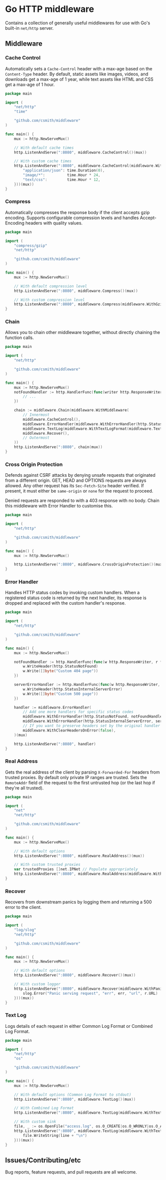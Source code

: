 # Go HTTP middleware

Contains a collection of generally useful middlewares for use with Go's built-in
`net/http` server.

## Middleware

### Cache Control

Automatically sets a `Cache-Control` header with a max-age based on the
`Content-Type` header. By default, static assets like images, videos, and
downloads get a max-age of 1 year, while text assets like HTML and CSS get a
max-age of 1 hour.

```go
package main

import (
	"net/http"
	"time"

	"github.com/csmith/middleware"
)

func main() {
	mux := http.NewServeMux()

	// With default cache times
	http.ListenAndServe(":8080", middleware.CacheControl()(mux))

	// With custom cache times
	http.ListenAndServe(":8080", middleware.CacheControl(middleware.WithCacheTimes(map[string]time.Duration{
		"application/json": time.Duration(0),
		"image/*":          time.Hour * 24,
		"text/css":         time.Hour * 12,
	}))(mux))
}
```

### Compress

Automatically compresses the response body if the client accepts gzip encoding.
Supports configurable compression levels and handles Accept-Encoding headers
with quality values.

```go
package main

import (
	"compress/gzip"
	"net/http"

	"github.com/csmith/middleware"
)

func main() {
	mux := http.NewServeMux()

	// With default compression level
	http.ListenAndServe(":8080", middleware.Compress()(mux))

	// With custom compression level
	http.ListenAndServe(":8080", middleware.Compress(middleware.WithGzipLevel(gzip.BestSpeed))(mux))
}
```

### Chain

Allows you to chain other middleware together, without directly chaining the
function calls.

```go
package main

import (
	"net/http"

	"github.com/csmith/middleware"
)

func main() {
	mux := http.NewServeMux()
	notFoundHandler := http.HandlerFunc(func(writer http.ResponseWriter, request *http.Request) {
        // ...
	})

	chain := middleware.Chain(middleware.WithMiddleware(
		// Innermost
		middleware.CacheControl(),
		middleware.ErrorHandler(middleware.WithErrorHandler(http.StatusNotFound, notFoundHandler)),
		middleware.TextLog(middleware.WithTextLogFormat(middleware.TextLogFormatCombined)),
		middleware.Recover(),
		// Outermost
    ))
	http.ListenAndServe(":8080", chain(mux))
}
```

### Cross Origin Protection

Defends against CSRF attacks by denying unsafe requests that originated from a
different origin. GET, HEAD and OPTIONS requests are always allowed. Any other
request has its `Sec-Fetch-Site` header verified. If present, it must either be
`same-origin` or `none` for the request to proceed.

Denied requests are responded to with a 403 response with no body. Chain this
middleware with Error Handler to customise this.

```go
package main

import (
	"net/http"

	"github.com/csmith/middleware"
)

func main() {
	mux := http.NewServeMux()

	http.ListenAndServe(":8080", middleware.CrossOriginProtection()(mux))
}
```

### Error Handler

Handles HTTP status codes by invoking custom handlers. When a registered status
code is returned by the next handler, its response is dropped and replaced with
the custom handler's response.

```go
package main

import (
	"net/http"

	"github.com/csmith/middleware"
)

func main() {
	mux := http.NewServeMux()

	notFoundHandler := http.HandlerFunc(func(w http.ResponseWriter, r *http.Request) {
		w.WriteHeader(http.StatusNotFound)
		w.Write([]byte("Custom 404 page"))
	})

	serverErrorHandler := http.HandlerFunc(func(w http.ResponseWriter, r *http.Request) {
		w.WriteHeader(http.StatusInternalServerError)
		w.Write([]byte("Custom 500 page"))
	})

	handler := middleware.ErrorHandler(
		// Add one more handlers for specific status codes
		middleware.WithErrorHandler(http.StatusNotFound, notFoundHandler),
		middleware.WithErrorHandler(http.StatusInternalServerError, serverErrorHandler),
		// If you want to preserve headers set by the original handler
		middleware.WithClearHeadersOnError(false),
	)(mux)

	http.ListenAndServe(":8080", handler)
}
```

### Real Address

Gets the real address of the client by parsing `X-Forwarded-For` headers from
trusted proxies. By default only private IP ranges are trusted. Sets the
`RemoteAddr` field of the request to the first untrusted hop (or the last hop
if they're all trusted).

```go
package main

import (
	"net"
	"net/http"

	"github.com/csmith/middleware"
)

func main() {
	mux := http.NewServeMux()

	// With default options
	http.ListenAndServe(":8080", middleware.RealAddress()(mux))

	// With custom trusted proxies
	var trustedProxies []net.IPNet // Populate appropriately
	http.ListenAndServe(":8080", middleware.RealAddress(middleware.WithTrustedProxies(trustedProxies))(mux))
}
```

### Recover

Recovers from downstream panics by logging them and returning a 500 error to
the client.

```go
package main

import (
	"log/slog"
	"net/http"

	"github.com/csmith/middleware"
)

func main() {
	mux := http.NewServeMux()

	// With default options
	http.ListenAndServe(":8080", middleware.Recover()(mux))

	// With custom logger
	http.ListenAndServe(":8080", middleware.Recover(middleware.WithPanicLogger(func(r *http.Request, err any) {
		slog.Error("Panic serving request", "err", err, "url", r.URL)
	}))(mux))
}
```

### Text Log

Logs details of each request in either Common Log Format or Combined Log Format.

```go
package main

import (
	"net/http"
	"os"

	"github.com/csmith/middleware"
)

func main() {
	mux := http.NewServeMux()

	// With default options (Common Log Format to stdout)
	http.ListenAndServe(":8080", middleware.TextLog()(mux))

	// With Combined Log Format
	http.ListenAndServe(":8080", middleware.TextLog(middleware.WithTextLogFormat(middleware.TextLogFormatCombined))(mux))

	// With custom sink
	file, _ := os.OpenFile("access.log", os.O_CREATE|os.O_WRONLY|os.O_APPEND, 0666)
	http.ListenAndServe(":8080", middleware.TextLog(middleware.WithTextLogSink(func(line string) {
		file.WriteString(line + "\n")
	}))(mux))
}
```

## Issues/Contributing/etc

Bug reports, feature requests, and pull requests are all welcome.